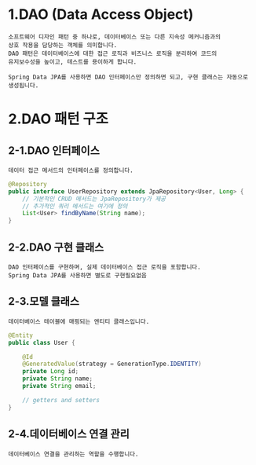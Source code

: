 # 1.DAO (Data Access Object)
    소프트웨어 디자인 패턴 중 하나로, 데이터베이스 또는 다른 지속성 메커니즘과의 
    상호 작용을 담당하는 객체를 의미합니다.
    DAO 패턴은 데이터베이스에 대한 접근 로직과 비즈니스 로직을 분리하여 코드의 
    유지보수성을 높이고, 테스트를 용이하게 합니다.

    Spring Data JPA를 사용하면 DAO 인터페이스만 정의하면 되고, 구현 클래스는 자동으로 생성됩니다.
    
# 2.DAO 패턴 구조
## 2-1.DAO 인터페이스
    데이터 접근 메서드의 인터페이스를 정의합니다.
```java
@Repository
public interface UserRepository extends JpaRepository<User, Long> {
    // 기본적인 CRUD 메서드는 JpaRepository가 제공
    // 추가적인 쿼리 메서드는 여기에 정의
    List<User> findByName(String name);
}
```


## 2-2.DAO 구현 클래스
    DAO 인터페이스를 구현하며, 실제 데이터베이스 접근 로직을 포함합니다.
    Spring Data JPA를 사용하면 별도로 구현필요없음

## 2-3.모델 클래스
    데이터베이스 테이블에 매핑되는 엔티티 클래스입니다.


```java
@Entity
public class User {

    @Id
    @GeneratedValue(strategy = GenerationType.IDENTITY)
    private Long id;
    private String name;
    private String email;

    // getters and setters
}
```
## 2-4.데이터베이스 연결 관리
    데이터베이스 연결을 관리하는 역할을 수행합니다.
